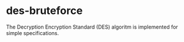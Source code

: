 # des-bruteforce
The Decryption Encryption Standard (DES) algoritm is implemented for simple specifications. 
